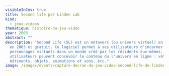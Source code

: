 ```yaml
---
visibleInCms: true
title: Second life par Linden Lab
kind:
  - jeux-videos
thematique: histoire-du-jeu-video
year: 2003
abstract: ""
description: "Second Life (SL) est un métavers (ou univers virtuel) en 3D sorti
  en 2003 et gratuit. Ce logiciel permet à ses utilisateurs d'incarner des
  personnages virtuels dans un monde créé par les résidents eux-mêmes. Les
  utilisateurs peuvent concevoir le contenu du l'univers en ligne : vêtements,
  bâtiments, objets, animations et sons, etc."
image: /images/events/capture-decran-du-jeu-video-second-life-de-linden-lab-ces-applications-sociales.png
---
```

